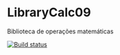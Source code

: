 # LibraryCalc09
Biblioteca de operações matemáticas

[![Build status](https://ci.appveyor.com/api/projects/status/7jd7x25y3o71n95l/branch/master?svg=true)](https://ci.appveyor.com/project/RafaCarva/librarycalc09/branch/master)
